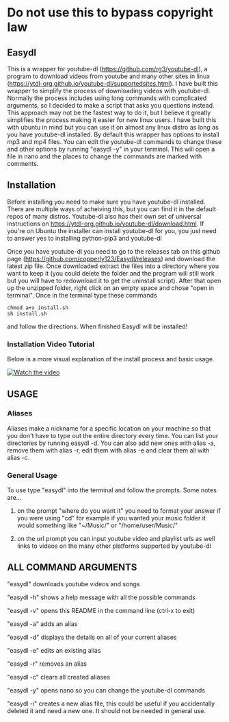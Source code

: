 # Do not use this to bypass copyright law

## Easydl
This is a wrapper for youtube-dl (https://github.com/rg3/youtube-dl), a program to download videos from youtube and many other sites in linux (https://ytdl-org.github.io/youtube-dl/supportedsites.html). I have built this wrapper to simplify the process of downloading videos with youtube-dl. Normally the process includes using long commands with complicated arguments, so I decided to make a script that asks you questions instead. This approach may not be the fastest way to do it, but I believe it greatly simplifies the process making it easier for new linux users. I have built this with ubuntu in mind but you can use it on almost any linux distro as long as you have youtube-dl installed. By default this wrapper has options to install mp3 and mp4 files. You can edit the youtube-dl commands to change these and other options by running "easydl -y" in your terminal. This will open a file in nano and the places to change the commands are marked with comments.

## Installation
Before installing you need to make sure you have youtube-dl installed. There are multiple ways of acheiving this, but you can find it in the default repos of many distros. Youtube-dl also has their own set of universal instructions on https://ytdl-org.github.io/youtube-dl/download.html. If you're on Ubuntu the installer can install youtube-dl for you, you just need to answer yes to installing python-pip3 and youtube-dl

Once you have youtube-dl you need to go to the releases tab on this github page (https://github.com/copperly123/Easydl/releases) and download the latest zip file. Once downloaded extract the files into a directory where you want to keep it (you could delete the folder and the program will still work but you will have to redownload it to get the uninstall script). After that open up the unzipped folder, right click on an empty space and chose "open in terminal". Once in the terminal type these commands

```
chmod a+x install.sh
sh install.sh
```

and follow the directions. When finished Easydl will be installed!

### Installation Video Tutorial
Below is a more visual explanation of the install process and basic usage.

[![Watch the video](https://img.youtube.com/vi/z9ZjHHCu1M8/0.jpg)](https://youtu.be/z9ZjHHCu1M8)

## USAGE

### Aliases
Aliases make a nickname for a specific location on your machine so that you don't have to type out the entire directory every time. You can list your directories by running easydl -d. You can also add new ones with alias -a, remove them with alias -r, edit them with alias -e and clear them all with alias -c.

### General Usage
To use type "easydl" into the terminal and follow the prompts. Some notes are...
  1. on the prompt "where do you want it" you need to format your answer if you were using "cd" for example if you wanted your music folder it would something like "~/Music/" or "/home/user/Music/"

  2. on the url prompt you can input youtube video and playlist urls as well links to videos on the many other platforms supported by youtube-dl

## ALL COMMAND ARGUMENTS

"easydl" downloads youtube videos and songs

"easydl -h" shows a help message with all the possible commands

"easydl -v" opens this README in the command line (ctrl-x to exit)

"easydl -a" adds an alias

"easydl -d" displays the details on all of your current aliases

"easydl -e" edits an existing alias

"easydl -r" removes an alias

"easydl -c" clears all created aliases

"easydl -y" opens nano so you can change the youtube-dl commands

"easydl -i" creates a new alias file, this could be useful if you accidentally deleted it and need a new one. It should not be needed in general use.
